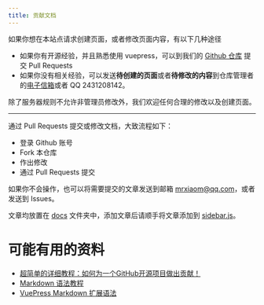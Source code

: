 ```yaml
---
title: 贡献文档
---
```


如果你想在本站点请求创建页面，或者修改页面内容，有以下几种途径

- 如果你有开源经验，并且熟悉使用 vuepress，可以到我们的 [Github 仓库](https://github.com/SweetRiceMC/docs) 提交 Pull Requests
- 如果你没有相关经验，可以发送**待创建的页面**或者**待修改的内容**到仓库管理者的[电子信箱](mailto:mrxiaom@qq.com)或者 QQ 2431208142。

除了服务器规则不允许非管理员修改外，我们欢迎任何合理的修改以及创建页面。

------

通过 Pull Requests 提交或修改文档，大致流程如下：

* 登录 Github 账号
* Fork 本仓库
* 作出修改
* 通过 Pull Requests 提交

如果你不会操作，也可以将需要提交的文章发送到邮箱 mrxiaom@qq.com，或者发送到 Issues。

文章均放置在 [docs](https://github.com/SweetRiceMC/docs/tree/main/docs) 文件夹中，添加文章后请顺手将文章添加到 [sidebar.js](https://github.com/SweetRiceMC/docs/blob/main/sidebar.js)。

# 可能有用的资料

+ [超简单的详细教程：如何为一个GitHub开源项目做出贡献！](https://blog.csdn.net/lythinking/article/details/135432786)
+ [Markdown 语法教程](https://www.runoob.com/markdown/md-tutorial.html)
+ [VuePress Markdown 扩展语法](https://www.vuepress.cn/guide/markdown.html)
